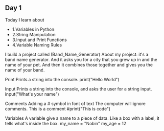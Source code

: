 ## Day 1 

Today I learn about

* 1.Variables in Python
* 2.String Manipulation
* 3.Input and Print Functions
* 4.Variable Naming Rules

I build a project called (Band_Name_Generator)
About my project: it's a band name generator. And it asks you for a city that you grew up in and the name of your pet.
And then it combines those together and gives you the name of your band.

Print
Prints a string into the console.
print("Hello World")

Input
Prints a string into the console,
and asks the user for a string input.
input("What's your name")

Comments
Adding a # symbol in font of text
The computer will ignore comments.
This is a comment
#print("This is code")

Variables
A variable give a name to a piece of data.
Like a box with a label, it tells what's
inside the box.
my_name = "Nobin"
my_age = 12